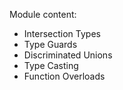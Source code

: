 Module content:
- Intersection Types
- Type Guards
- Discriminated Unions
- Type Casting
- Function Overloads